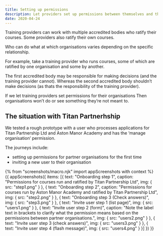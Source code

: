 ```yaml
---
title: Setting up permissions
description: Let providers set up permissions between themselves and their partner organisations
date: 2020-04-24
---
```


Training providers can work with multiple accredited bodies who ratify their courses. Some providers also ratify their own courses.

Who can do what at which organisations varies depending on the specific relationship.

For example, take a training provider who runs courses, some of which are ratified by one organisation and some by another.

The first accredited body may be responsible for making decisions (and the training provider cannot). Whereas the second accredited body shouldn’t make decisions (as thats the responsibility of the training provider).

If we let training providers set permissions for their organisations
Then organisations won’t do or see something they’re not meant to.

## The situation with Titan Partnerhship

We tested a rough prototype with a user who processes applications for Titan Partnership Ltd and Aston Manor Academy and has the ‘manage organisation’ permission.

The journeys include:

* setting up permissions for partner organisations for the first time
* inviting a new user to their organisation

{% from "screenshots/macro.njk" import appScreenshots with context %}
{{ appScreenshots({
  items: [{
    text: "Onboarding step 1",
    caption: "Permissions for courses run and ratified by Titan Partnership Ltd",
    img: {
      src: "step1.png"
    }
  }, {
    text: "Onboarding step 2",
    caption: "Permissions for courses run by Aston Manor Academy and ratified by Titan Partnership Ltd",
    img: {
      src: "step2.png"
    }
  }, {
    text: "Onboarding step 3 (Check answers)",
    img: {
      src: "step3.png"
    }
  }, {
    text: "Invite user step 1 (list page)",
    img: {
      src: "users1.png"
    }
  }, {
    text: "Invite user step 2 (form)",
    caption: "Note the label text in brackets to clarify what the permission means based on the permissions between partner organisations.",
    img: {
      src: "users2.png"
    }
  }, {
    text: "Invite user step 3 (check answers)",
    img: {
      src: "users3.png"
    }
  }, {
    text: "Invite user step 4 (flash message)",
    img: {
      src: "users4.png"
    }
  }]
}) }}
